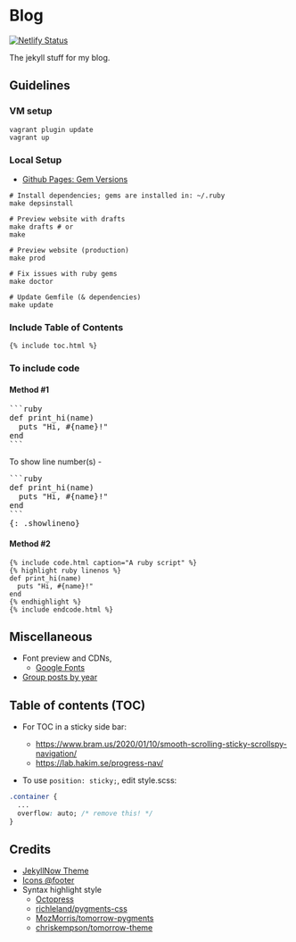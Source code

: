 # Blog
[![Netlify Status](https://api.netlify.com/api/v1/badges/7f2d2399-781d-448b-a637-c3f64dccede5/deploy-status)](https://app.netlify.com/sites/adityabasu/deploys)

The jekyll stuff for my blog.

## Guidelines
### VM setup

```
vagrant plugin update
vagrant up
```

### Local Setup

- [Github Pages: Gem Versions](https://pages.github.com/versions/)

```
# Install dependencies; gems are installed in: ~/.ruby
make depsinstall

# Preview website with drafts
make drafts # or
make

# Preview website (production)
make prod

# Fix issues with ruby gems
make doctor

# Update Gemfile (& dependencies)
make update
```

### Include Table of Contents
```
{% include toc.html %}
```

### To include code
#### Method #1
<pre>
```ruby
def print_hi(name)
  puts "Hi, #{name}!"
end
```
</pre>

To show line number(s) -

<pre>
```ruby
def print_hi(name)
  puts "Hi, #{name}!"
end
```
{: .showlineno}
</pre>

#### Method #2
```
{% include code.html caption="A ruby script" %}
{% highlight ruby linenos %}
def print_hi(name)
  puts "Hi, #{name}!"
end
{% endhighlight %}
{% include endcode.html %}
```

## Miscellaneous
- Font preview and CDNs,
  * [Google Fonts](https://www.google.com/fonts)
- [Group posts by year](https://stackoverflow.com/questions/19086284/jekyll-liquid-templating-how-to-group-blog-posts-by-year/20777475#20777475)

## Table of contents (TOC)
- For TOC in a sticky side bar:
  * https://www.bram.us/2020/01/10/smooth-scrolling-sticky-scrollspy-navigation/
  * https://lab.hakim.se/progress-nav/

- To use `position: sticky;`, edit style.scss:
```css
.container {
  ...
  overflow: auto; /* remove this! */
}
```

## Credits
- [JekyllNow Theme](https://github.com/barryclark/jekyll-now)
- [Icons @footer](https://github.com/neilorangepeel/Free-Social-Icons)
- Syntax highlight style
  * [Octopress](http://octopress.org/)
  * [richleland/pygments-css](https://github.com/richleland/pygments-css)
  * [MozMorris/tomorrow-pygments](https://github.com/MozMorris/tomorrow-pygments)
  * [chriskempson/tomorrow-theme](https://github.com/chriskempson/tomorrow-theme)
